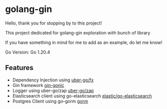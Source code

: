 # golang-gin

Hello, thank you for stopping by to this project!

This project dedicated for golang-gin exploration with bunch of library

If you have something in mind for me to add as an example, do let me know!

Go Version: Go 1.20.4

## Features
- Dependency Injection using [uber-go/fx](https://github.com/uber-go/fx)
- Gin framework [gin-gonic](https://github.com/gin-gonic/gin)
- Logger using uber-go/zap [uber-go/zap](https://github.com/uber-go/zap)
- Elasticsearch client using go-elasticsearch [elastic/go-elasticsearch](github.com/elastic/go-elasticsearch/v8")
- Postgres Client using go-gorm [gorm](https://github.com/go-gorm/postgres)